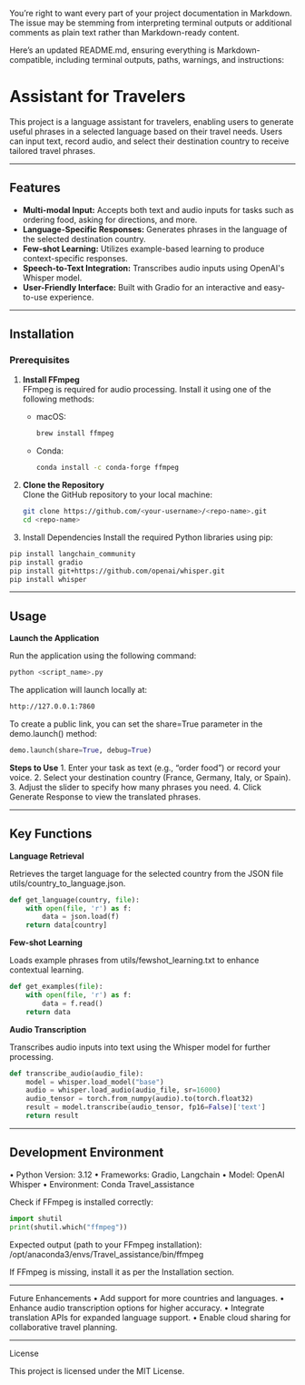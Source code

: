 You’re right to want every part of your project documentation in Markdown. The issue may be stemming from interpreting terminal outputs or additional comments as plain text rather than Markdown-ready content.

Here’s an updated README.md, ensuring everything is Markdown-compatible, including terminal outputs, paths, warnings, and instructions:

# Assistant for Travelers

This project is a language assistant for travelers, enabling users to generate useful phrases in a selected language based on their travel needs. Users can input text, record audio, and select their destination country to receive tailored travel phrases.

---

## Features

- **Multi-modal Input:** Accepts both text and audio inputs for tasks such as ordering food, asking for directions, and more.
- **Language-Specific Responses:** Generates phrases in the language of the selected destination country.
- **Few-shot Learning:** Utilizes example-based learning to produce context-specific responses.
- **Speech-to-Text Integration:** Transcribes audio inputs using OpenAI's Whisper model.
- **User-Friendly Interface:** Built with Gradio for an interactive and easy-to-use experience.

---

## Installation

### Prerequisites

1. **Install FFmpeg**  
   FFmpeg is required for audio processing. Install it using one of the following methods:

   - macOS:  
     ```bash
     brew install ffmpeg
     ```
   - Conda:  
     ```bash
     conda install -c conda-forge ffmpeg
     ```

2. **Clone the Repository**  
   Clone the GitHub repository to your local machine:
   ```bash
   git clone https://github.com/<your-username>/<repo-name>.git
   cd <repo-name>
   ```

3.	Install Dependencies
Install the required Python libraries using pip:

```bash
pip install langchain_community
pip install gradio
pip install git+https://github.com/openai/whisper.git
pip install whisper
```

---

## Usage

**Launch the Application**

Run the application using the following command:

```bash
python <script_name>.py
```

The application will launch locally at:

```bash
http://127.0.0.1:7860
```

To create a public link, you can set the share=True parameter in the demo.launch() method:

```python
demo.launch(share=True, debug=True)
```

**Steps to Use**
	1.	Enter your task as text (e.g., “order food”) or record your voice.
	2.	Select your destination country (France, Germany, Italy, or Spain).
	3.	Adjust the slider to specify how many phrases you need.
	4.	Click Generate Response to view the translated phrases.

---

## Key Functions

**Language Retrieval**

Retrieves the target language for the selected country from the JSON file utils/country_to_language.json.

```python
def get_language(country, file):
    with open(file, 'r') as f:
        data = json.load(f)
    return data[country]
```

**Few-shot Learning**

Loads example phrases from utils/fewshot_learning.txt to enhance contextual learning.

```python
def get_examples(file):
    with open(file, 'r') as f:
        data = f.read()
    return data
```

**Audio Transcription**

Transcribes audio inputs into text using the Whisper model for further processing.

```python
def transcribe_audio(audio_file):
    model = whisper.load_model("base")
    audio = whisper.load_audio(audio_file, sr=16000)
    audio_tensor = torch.from_numpy(audio).to(torch.float32)
    result = model.transcribe(audio_tensor, fp16=False)['text']
    return result
```

---

## Development Environment

•	Python Version: 3.12
•	Frameworks: Gradio, Langchain
•	Model: OpenAI Whisper
•	Environment: Conda Travel_assistance

Check if FFmpeg is installed correctly:

```python
import shutil
print(shutil.which("ffmpeg"))
```

Expected output (path to your FFmpeg installation): /opt/anaconda3/envs/Travel_assistance/bin/ffmpeg

If FFmpeg is missing, install it as per the Installation section.

---

Future Enhancements
	•	Add support for more countries and languages.
	•	Enhance audio transcription options for higher accuracy.
	•	Integrate translation APIs for expanded language support.
	•	Enable cloud sharing for collaborative travel planning.

---

License

This project is licensed under the MIT License.
